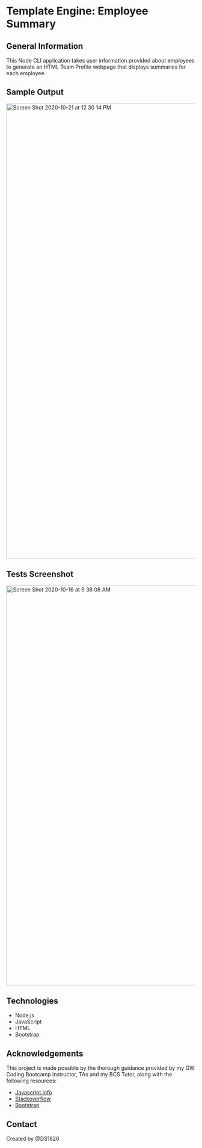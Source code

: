 # Template Engine: Employee Summary

## General Information
This Node CLI application takes user information provided about employees to generate an HTML Team Profile webpage that displays summaries for each employee.

## Sample Output
<img width="1210" alt="Screen Shot 2020-10-21 at 12 30 14 PM" src="https://user-images.githubusercontent.com/67653440/96750117-97a48e00-1399-11eb-807c-0ffbd0b8f0fe.png">


## Tests Screenshot
<img width="1063" alt="Screen Shot 2020-10-16 at 9 38 08 AM" src="https://user-images.githubusercontent.com/67653440/96749520-edc50180-1398-11eb-84e9-fd8998b5b592.png">

## Technologies
* Node.js
* JavaScript
* HTML
* Bootstrap

## Acknowledgements
This project is made possible by the thorough guidance provided by my GW Coding Bootcamp instructor, TAs and my BCS Tutor, along with the following resources:

* [Javascript.info](https://javascript.info/class-inheritance)
* [Stackoverflow](https://stackoverflow.com/questions/4482686/check-synchronously-if-file-directory-exists-in-node-js)
* [Bootstrap](https://getbootstrap.com/)

## Contact
Created by @DS1826